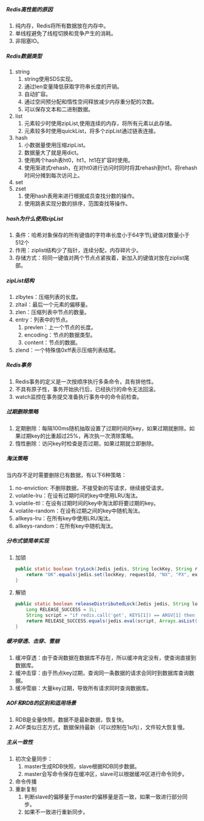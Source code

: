 ##### Redis高性能的原因

1. 纯内存，Redis将所有数据放在内存中。
2. 单线程避免了线程切换和竞争产生的消耗。
3. 非阻塞IO。

##### Redis数据类型

1. string
   1. string使用SDS实现。
   2. 通过len变量降低获取字符串长度的开销。
   3. 自动扩容。
   4. 通过空间预分配和惰性空间释放减少内存重分配的次数。
   5. 可以保存文本和二进制数据。
2. list
   1. 元素较少时使用zipList,使用连续的内存，将所有元素以此存储。
   2. 元素较多时使用quickList，将多个zipList通过链表连接。
3. hash
   1. 小数据量使用压缩zipList。
   2. 数据量大了就是用dict。
   3. 使用两个hash表ht0，ht1，ht1在扩容时使用。
   4. 使用渐进式rehash，在对ht0进行访问时同时将其rehash到ht1，将rehash时间分摊到每次访问上。
4. set
5. zset
   1. 使用hash表用来进行根据成员查找分数的操作。
   2. 使用跳表实现分数的排序，范围查找等操作。

##### hash为什么使用zipList

1. 条件：哈希对象保存的所有键值的字符串长度小于64字节j,键值对数量小于512个
2. 作用：ziplist结构少了指针，连续分配，内存碎片少。
3. 存储方式：将同一键值对两个节点点紧挨着，新加入的键值对放在ziplist尾部。

##### zipList结构

1. zlbytes：压缩列表的长度。
2. zltail：最后一个元素的偏移量。
3. zlen：压缩列表中节点的数量。
4. entry：列表中的节点。
   1. prevlen：上一个节点的长度。
   2. encoding：节点的数据类型。
   3. content：节点的数据。
5. zlend：一个特殊值0xff表示压缩列表结尾。

##### Redis事务

1. Redis事务的定义是一次按顺序执行多条命令，具有排他性。
2. 不具有原子性，事务开始执行后，已经执行的命令无法回滚。
3. watch监控在事务提交准备执行事务中的命令前检查。

##### 过期删除策略

1. 定期删除：每隔100ms随机抽取设置了过期时间的key，如果过期就删除。如果过期key的比重超过25%，再次执一次清除策略。
2. 惰性删除：访问key时检查是否过期，如果过期就立即删除。

##### 淘汰策略

当内存不足时需要删除已有数据，有以下6种策略：

1. no-enviction: 不删除数据，不接受新的写请求，继续接受请求。
2. volatile-lru：在设有过期时间的key中使用LRU淘汰。
3. volatile-ttl：在设有过期时间的key中淘汰即将要过期的key。
4. volatile-random：在设有过期之间的key中随机淘汰。
5. allkeys-lru：在所有key中使用LRU淘汰。
6. allkeys-random：在所有key中随机淘汰。

##### 分布式锁简单实现

1. 加锁

   ```java
   public static boolean tryLock(Jedis jedis, String lockKey, String requestId, int expireTime) {
       return "OK".equals(jedis.set(lockKey, requestId, "NX", "PX", expireTime));
   }
   ```

2. 解锁

   ```java
   public static boolean releaseDistributedLock(Jedis jedis, String lockKey, String requestId) {
       Long RELEASE_SUCCESS = 1L;
       String script = "if redis.call('get', KEYS[1]) == ARGV[1] then return redis.call('del', KEYS[1]) else return 0 end";
       return RELEASE_SUCCESS.equals(jedis.eval(script, Arrays.asList(lockKey), Arrays.asList(requestId)));
   }
   ```

##### 缓冲穿透、击穿、雪崩

1. 缓冲穿透：由于查询数据在数据库不存在，所以缓冲肯定没有，使查询直接到数据库。
2. 缓冲击穿：由于热点key过期，查询同一条数据的请求会同时到数据库查询数据。
3. 缓冲雪崩：大量key过期，导致所有请求同时查询数据库。

##### AOF和RDB的区别和适用场景

1. RDB是全量快照，数据不是最新数据，恢复快。
2. AOF类似日志方式，数据保持最新（可以控制在1s内），文件较大恢复慢。

##### 主从一致性

1. 初次全量同步：
   1. master生成RDB快照，slave根据RDB同步数据。
   2. master会写命令保存在缓冲区，slave可以根据缓冲区进行命令同步。
2. 命令传播
3. 重新复制
   1. 判断slave的偏移量于master的偏移量是否一致，如果一致进行部分同步。
   2. 如果不一致进行重新同步。

